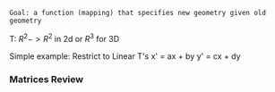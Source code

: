 	Goal: a function (mapping) that specifies new geometry given old geometry

T: $R^2 -> R^2$ in 2d or $R^3$ for 3D

Simple example: Restrict to Linear T's 
x' = ax + by
y' = cx + dy

### Matrices Review
